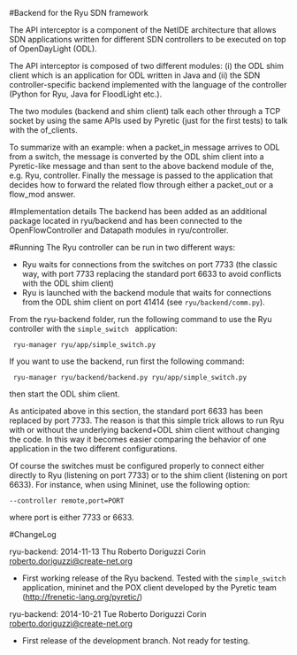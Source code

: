 #Backend for the Ryu SDN framework

The API interceptor is a component of the NetIDE architecture that allows SDN applications written for different SDN controllers to be executed on top of OpenDayLight (ODL).

The API interceptor is composed of two different modules: (i) the ODL shim client which is an application for ODL written in Java and (ii) the SDN controller-specific backend implemented with the language of the controller (Python for Ryu, Java for FloodLight etc.).

The two modules (backend and shim client) talk each other through a TCP socket by using the same APIs used by Pyretic (just for the first tests) to talk with the of_clients.

To summarize with an example: when a packet_in message arrives to ODL from a switch, the message is converted by the ODL shim client into a Pyretic-like message and than sent to the above backend module of the, e.g. Ryu, controller. Finally the message is passed to the application that decides how to forward the related flow through either a packet_out or a flow_mod answer.

#Implementation details
The backend has been added as an additional package located in ryu/backend and has been connected to the OpenFlowController and Datapath modules in ryu/controller.

#Running
The Ryu controller can be run in two different ways:

* Ryu waits for connections from the switches on port 7733 (the classic way, with port 7733 replacing the standard port 6633 to avoid conflicts with the ODL shim client)
* Ryu is launched with the backend module that waits for connections from the ODL shim client on port 41414 (see ```ryu/backend/comm.py```).

From the  ryu-backend folder, run the following command to use the Ryu controller with the ```simple_switch ``` application:

``` ryu-manager ryu/app/simple_switch.py```

If you want to use the backend, run first the following command:

``` ryu-manager ryu/backend/backend.py ryu/app/simple_switch.py```

then start the ODL shim client.

As anticipated above in this section, the standard port 6633 has been replaced by port 7733. The reason is that this simple trick allows to run Ryu with or without the underlying backend+ODL shim client without changing the code. In this way it becomes easier comparing the behavior of one application in the two different configurations.

Of course the switches must be configured properly to connect either directly to Ryu (listening on port 7733) or to the shim client (listening on port 6633). For instance, when using Mininet, use the following option:

```--controller remote,port=PORT```

where port is either 7733 or 6633.


#ChangeLog

ryu-backend: 2014-11-13 Thu Roberto Doriguzzi Corin roberto.doriguzzi@create-net.org

* First working release of the Ryu backend. Tested with the ```simple_switch``` application, mininet and the POX client developed by the Pyretic team (http://frenetic-lang.org/pyretic/)

ryu-backend: 2014-10-21 Tue Roberto Doriguzzi Corin roberto.doriguzzi@create-net.org

* First release of the development branch. Not ready for testing.
